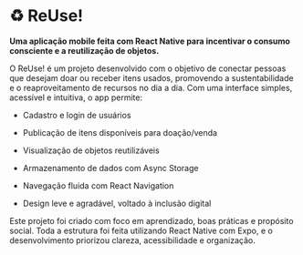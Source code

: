 # ♻️ ReUse!

**Uma aplicação mobile feita com React Native para incentivar o consumo consciente e a reutilização de objetos.**

O ReUse! é um projeto desenvolvido com o objetivo de conectar pessoas que desejam doar ou receber itens usados, promovendo a sustentabilidade e o reaproveitamento de recursos no dia a dia. Com uma interface simples, acessível e intuitiva, o app permite:

* Cadastro e login de usuários

* Publicação de itens disponíveis para doação/venda

* Visualização de objetos reutilizáveis

* Armazenamento de dados com Async Storage

* Navegação fluida com React Navigation

* Design leve e agradável, voltado à inclusão digital

Este projeto foi criado com foco em aprendizado, boas práticas e propósito social. 
Toda a estrutura foi feita utilizando React Native com Expo, e o desenvolvimento priorizou clareza, acessibilidade e organização.
